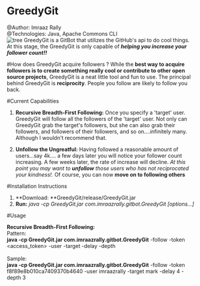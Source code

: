 # GreedyGit 

@Author: Imraaz Rally<br>
@Technologies: Java, Apache Commons CLI<br>
![tree](http://www.eps-egypt.com/images/structure-icon.gif)
GreedyGit is a GitBot that utilizes the GitHub's api to do cool things. 
At this stage, the GreedyGit is only capable of **_helping you increase your follower count!!_** 

#How does GreedyGit acquire followers ?
While the **best way to acquire followers is to create something really cool or contribute to other open source projects**, GreedyGit is a neat little tool and fun to use. The principal behind GreedyGit is **reciprocity**. People you follow are likely to follow you back. 

#Current Capabilities

1. **Recursive Breadth-First Following:** Once you specify a 'target' user. GreedyGit will follow all the followers of the 'target' user. Not only can GreedyGit grab the target's followers, but she can also grab their followers, and followers of their followers, and so on....infinitely many. Although I wouldn't recommend that.

2. **Unfollow the Ungreatful:** Having followed a reasonable amount of users...say 4k.... a few days later you will notice your follower count increasing. A few weeks later, the rate of increase will decline. *At this point you may want to **unfollow** those users who has not reciprocated your kindness!.* Of course, you can now **move on to following others** 


#Installation Instructions
1. **Download: **GreedyGit/release/GreedyGit.jar
2. **Run:** *java -cp GreedyGit.jar com.imraazrally.gitbot.GreedyGit [options...]*

#Usage

**Recursive Breadth-First Following:**<br>
Pattern: <br>
**java -cp GreedyGit.jar com.imraazrally.gitbot.GreedyGit** -follow -token <access_token> -user <username> -target <the target username> -delay <delay between following in seconds> -depth <number of levels of depth to follow> 
<br><br>
Sample:<br>
**java -cp GreedyGit.jar com.imraazrally.gitbot.GreedyGit** -follow -token f8f89e8b010ca7409370b4640 -user imraazrally -target mark -delay 4 -depth 3
